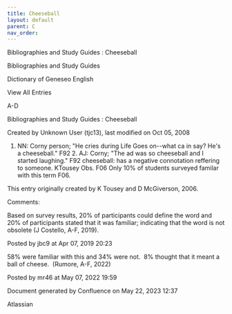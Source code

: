 ```yaml
---
title: Cheeseball
layout: default
parent: C
nav_order:
---
```


Bibliographies and Study Guides : Cheeseball

Bibliographies and Study Guides

Dictionary of Geneseo English

View All Entries

A-D

Bibliographies and Study Guides : Cheeseball

Created by  Unknown User (tjc13), last modified on Oct 05, 2008

1. NN: Corny person; &quot;He cries during Life Goes on--what ca in say? He's a cheeseball.&quot; F92 2. AJ: Corny; &quot;The ad was so cheeseball and I started laughing.&quot; F92 cheeseball: has a negative connotation reffering to someone. KTousey Obs. F06 Only 10% of students surveyed familar with this term F06.

This entry originally created by K Tousey and D McGiverson, 2006.

Comments:

Based on survey results, 20% of participants could define the word and 20% of participants stated that it was familiar; indicating that the word is not obsolete (J Costello, A-F, 2019).

Posted by jbc9 at Apr 07, 2019 20:23

58% were familiar with this and 34% were not.  8% thought that it meant a ball of cheese.  (Rumore, A-F, 2022)

Posted by mr46 at May 07, 2022 19:59

Document generated by Confluence on May 22, 2023 12:37

Atlassian

